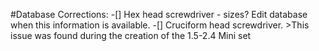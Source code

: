 #Database Corrections:
    -[] Hex head screwdriver - sizes? Edit database when this information is available.
    -[] Cruciform head screwdriver. 
        >This issue was found during the creation of the 1.5-2.4 Mini set